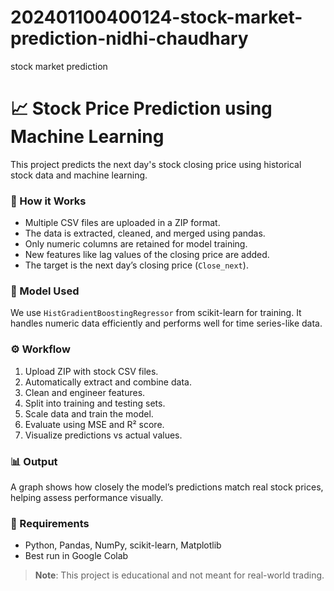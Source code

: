 # 202401100400124-stock-market-prediction-nidhi-chaudhary
stock market prediction
# 📈 Stock Price Prediction using Machine Learning

This project predicts the next day's stock closing price using historical stock data and machine learning.

### 🔧 How it Works
- Multiple CSV files are uploaded in a ZIP format.
- The data is extracted, cleaned, and merged using pandas.
- Only numeric columns are retained for model training.
- New features like lag values of the closing price are added.
- The target is the next day’s closing price (`Close_next`).

### 🧠 Model Used
We use `HistGradientBoostingRegressor` from scikit-learn for training. It handles numeric data efficiently and performs well for time series-like data.

### ⚙️ Workflow
1. Upload ZIP with stock CSV files.
2. Automatically extract and combine data.
3. Clean and engineer features.
4. Split into training and testing sets.
5. Scale data and train the model.
6. Evaluate using MSE and R² score.
7. Visualize predictions vs actual values.

### 📊 Output
A graph shows how closely the model’s predictions match real stock prices, helping assess performance visually.

### 📁 Requirements
- Python, Pandas, NumPy, scikit-learn, Matplotlib
- Best run in Google Colab

> **Note**: This project is educational and not meant for real-world trading.


